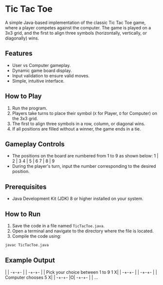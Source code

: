 # Tic Tac Toe

A simple Java-based implementation of the classic Tic Tac Toe game, where a player competes against the computer. The game is played on a 3x3 grid, and the first to align three symbols (horizontally, vertically, or diagonally) wins.

## Features
- User vs Computer gameplay.
- Dynamic game board display.
- Input validation to ensure valid moves.
- Simple, intuitive interface.

## How to Play
1. Run the program.
2. Players take turns to place their symbol (`X` for Player, `O` for Computer) on the 3x3 grid.
3. The first to align three symbols in a row, column, or diagonal wins.
4. If all positions are filled without a winner, the game ends in a tie.

## Gameplay Controls
- The positions on the board are numbered from 1 to 9 as shown below:
1 | 2 | 3
4 | 5 | 6
7 | 8 | 9
- During the player's turn, input the number corresponding to the desired position.

## Prerequisites
- Java Development Kit (JDK) 8 or higher installed on your system.

## How to Run
1. Save the code in a file named `TicTacToe.java`.
2. Open a terminal and navigate to the directory where the file is located.
3. Compile the code using:
 ```bash
 javac TicTacToe.java
```

## Example Output
 | | 
-+-+-
 | | 
-+-+-
 | | 
Pick your choice between 1 to 9
1
X| | 
-+-+-
 | | 
-+-+-
 | | 
Computer chooses 5
X| | 
-+-+-
 |O| 
-+-+-
 | | 
...
